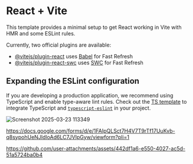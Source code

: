 # React + Vite

This template provides a minimal setup to get React working in Vite with HMR and some ESLint rules.

Currently, two official plugins are available:

- [@vitejs/plugin-react](https://github.com/vitejs/vite-plugin-react/blob/main/packages/plugin-react/README.md) uses [Babel](https://babeljs.io/) for Fast Refresh
- [@vitejs/plugin-react-swc](https://github.com/vitejs/vite-plugin-react-swc) uses [SWC](https://swc.rs/) for Fast Refresh

## Expanding the ESLint configuration

If you are developing a production application, we recommend using TypeScript and enable type-aware lint rules. Check out the [TS template](https://github.com/vitejs/vite/tree/main/packages/create-vite/template-react-ts) to integrate TypeScript and [`typescript-eslint`](https://typescript-eslint.io) in your project.


![Screenshot 2025-03-23 113349](https://github.com/user-attachments/assets/3d62e6ac-9cc0-449a-a954-7d6ebf70423e)

https://docs.google.com/forms/d/e/1FAIpQLSct7H4V7T9rTf17UuKvb-q8sypohUeNJIdloAd6LC7JVIpGyw/viewform?pli=1


https://github.com/user-attachments/assets/442df1a6-e550-4027-ac5d-51a5724ba0b4

